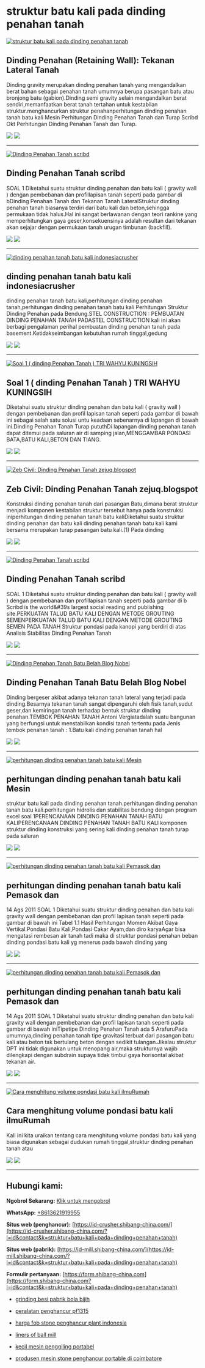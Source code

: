 # struktur batu kali pada dinding penahan tanah

<a href="https://swt.shibang-china.com/?l=id&img&k=struktur+batu+kali+pada+dinding+penahan+tanah" target="_blank">![struktur batu kali pada dinding penahan tanah](http://static.shibang-china.com/all-800x300/1234.jpg)</a>

## Dinding Penahan (Retaining Wall): Tekanan Lateral Tanah
Dinding gravity merupakan dinding penahan tanah yang mengandalkan berat bahan sebagai penahan tanah umumnya berupa pasangan batu atau bronjong batu (gabion).Dinding semi gravity selain mengandalkan berat sendiri,memanfaatkan berat tanah tertahan untuk kestabilan struktur.menghancurkan struktur penahanperhitungan dinding penahan tanah batu kali Mesin Perhitungan Dinding Penahan Tanah dan Turap Scribd Okt Perhitungan Dinding Penahan Tanah dan Turap.


<a href="https://whatsapp.shibangsoft.com/WhatsApp.php" target="_blank" title="WhatsApp">![](http://static.shibang-china.com/icon/whatsapp.png)</a> <a href="https://swt.shibang-china.com/?l=id&icon&k=struktur+batu+kali+pada+dinding+penahan+tanah" target="_blank">![](http://static.shibang-china.com/icon/chat-id.png)</a>

---

<a href="https://swt.shibang-china.com/?l=id&img&k=struktur+batu+kali+pada+dinding+penahan+tanah" target="_blank">![Dinding Penahan Tanah scribd](http://static.shibang-china.com/all-800x300/1232.jpg)</a>

## Dinding Penahan Tanah scribd
SOAL 1 Diketahui suatu struktur dinding penahan dan batu kali ( gravity wall ) dengan pembebanan dan profillapisan tanah seperti pada gambar di bDinding Penahan Tanah dan Tekanan Tanah LateralStruktur dinding penahan tanah biasanya terdiri dari batu kali dan beton,sehingga permukaan tidak halus.Hal ini sangat berlawanan dengan teori rankine yang memperhitungkan gaya geser,konsekuensinya adalah resultan dari tekanan akan sejajar dengan permukaan tanah urugan timbunan (backfill).


<a href="https://whatsapp.shibangsoft.com/WhatsApp.php" target="_blank" title="WhatsApp">![](http://static.shibang-china.com/icon/whatsapp.png)</a> <a href="https://swt.shibang-china.com/?l=id&icon&k=struktur+batu+kali+pada+dinding+penahan+tanah" target="_blank">![](http://static.shibang-china.com/icon/chat-id.png)</a>

---

<a href="https://swt.shibang-china.com/?l=id&img&k=struktur+batu+kali+pada+dinding+penahan+tanah" target="_blank">![dinding penahan tanah batu kali indonesiacrusher](http://static.shibang-china.com/all-800x300/12.jpg)</a>

## dinding penahan tanah batu kali indonesiacrusher
dinding penahan tanah batu kali,perhitungan dinding penahan tanah,perhitungan dinding penahan tanah batu kali Perhitungan Struktur Dinding Penahan pada Bendung.STEL CONSTRUCTION : PEMBUATAN DINDING PENAHAN TANAH PADASTEL CONSTRUCTION kali ini akan berbagi pengalaman perihal pembuatan dinding penahan tanah pada basement.Ketidakseimbangan kebutuhan rumah tinggal,gedung


<a href="https://whatsapp.shibangsoft.com/WhatsApp.php" target="_blank" title="WhatsApp">![](http://static.shibang-china.com/icon/whatsapp.png)</a> <a href="https://swt.shibang-china.com/?l=id&icon&k=struktur+batu+kali+pada+dinding+penahan+tanah" target="_blank">![](http://static.shibang-china.com/icon/chat-id.png)</a>

---

<a href="https://swt.shibang-china.com/?l=id&img&k=struktur+batu+kali+pada+dinding+penahan+tanah" target="_blank">![Soal 1 ( dinding Penahan Tanah ) TRI WAHYU KUNINGSIH](http://static.shibang-china.com/all-800x300/267.jpg)</a>

## Soal 1 ( dinding Penahan Tanah ) TRI WAHYU KUNINGSIH
Diketahui suatu struktur dinding penahan dan batu kali ( gravity wall ) dengan pembebanan dan profil lapisan tanah seperti pada gambar di bawah ini sebagai salah satu solusi untu keadaan sebenarnya di lapangan di bawah ini.Dinding Penahan Tanah Turap pututhDi lapangan dinding penahan tanah dapat ditemui pada saluran air di samping jalan,MENGGAMBAR PONDASI BATA,BATU KALI,BETON DAN TIANG.


<a href="https://whatsapp.shibangsoft.com/WhatsApp.php" target="_blank" title="WhatsApp">![](http://static.shibang-china.com/icon/whatsapp.png)</a> <a href="https://swt.shibang-china.com/?l=id&icon&k=struktur+batu+kali+pada+dinding+penahan+tanah" target="_blank">![](http://static.shibang-china.com/icon/chat-id.png)</a>

---

<a href="https://swt.shibang-china.com/?l=id&img&k=struktur+batu+kali+pada+dinding+penahan+tanah" target="_blank">![Zeb Civil: Dinding Penahan Tanah zejuq.blogspot](http://static.shibang-china.com/all-800x300/501.jpg)</a>

## Zeb Civil: Dinding Penahan Tanah zejuq.blogspot
Konstruksi dinding penahan tanah dari pasangan Batu,dimana berat struktur menjadi komponen kestabilan struktur tersebut hanya pada konstruksi iniperhitungan dinding penahan tanah batu kaliDiketahui suatu struktur dinding penahan dan batu kali dinding penahan tanah batu kali kami bersama merupakan turap pasangan batu kali.(1) Pada dinding


<a href="https://whatsapp.shibangsoft.com/WhatsApp.php" target="_blank" title="WhatsApp">![](http://static.shibang-china.com/icon/whatsapp.png)</a> <a href="https://swt.shibang-china.com/?l=id&icon&k=struktur+batu+kali+pada+dinding+penahan+tanah" target="_blank">![](http://static.shibang-china.com/icon/chat-id.png)</a>

---

<a href="https://swt.shibang-china.com/?l=id&img&k=struktur+batu+kali+pada+dinding+penahan+tanah" target="_blank">![Dinding Penahan Tanah scribd](http://static.shibang-china.com/all-800x300/811.jpg)</a>

## Dinding Penahan Tanah scribd
SOAL 1 Diketahui suatu struktur dinding penahan dan batu kali ( gravity wall ) dengan pembebanan dan profillapisan tanah seperti pada gambar di b Scribd is the world&#39s largest social reading and publishing site.PERKUATAN TALUD BATU KALI DENGAN METODE GROUTING SEMENPERKUATAN TALUD BATU KALI DENGAN METODE GROUTING SEMEN PADA TANAH Struktur pondasi pada kanopi yang berdiri di atas Analisis Stabilitas Dinding Penahan Tanah


<a href="https://whatsapp.shibangsoft.com/WhatsApp.php" target="_blank" title="WhatsApp">![](http://static.shibang-china.com/icon/whatsapp.png)</a> <a href="https://swt.shibang-china.com/?l=id&icon&k=struktur+batu+kali+pada+dinding+penahan+tanah" target="_blank">![](http://static.shibang-china.com/icon/chat-id.png)</a>

---

<a href="https://swt.shibang-china.com/?l=id&img&k=struktur+batu+kali+pada+dinding+penahan+tanah" target="_blank">![Dinding Penahan Tanah Batu Belah Blog Nobel](http://static.shibang-china.com/all-800x300/1319.jpg)</a>

## Dinding Penahan Tanah Batu Belah Blog Nobel
Dinding bergeser akibat adanya tekanan tanah lateral yang terjadi pada dinding.Besarnya tekanan tanah sangat dipengaruhi oleh fisik tanah,sudut geser,dan kemiringan tanah terhadap bentuk struktur dinding penahan.TEMBOK PENAHAN TANAH Antoni Vergiatadalah suatu bangunan yang berfungsi untuk menstabilkan kondisi tanah tertentu pada Jenis tembok penahan tanah : 1.Batu kali dinding penahan tanah hal


<a href="https://whatsapp.shibangsoft.com/WhatsApp.php" target="_blank" title="WhatsApp">![](http://static.shibang-china.com/icon/whatsapp.png)</a> <a href="https://swt.shibang-china.com/?l=id&icon&k=struktur+batu+kali+pada+dinding+penahan+tanah" target="_blank">![](http://static.shibang-china.com/icon/chat-id.png)</a>

---

<a href="https://swt.shibang-china.com/?l=id&img&k=struktur+batu+kali+pada+dinding+penahan+tanah" target="_blank">![perhitungan dinding penahan tanah batu kali Mesin](http://static.shibang-china.com/all-800x300/178.jpg)</a>

## perhitungan dinding penahan tanah batu kali Mesin
struktur batu kali pada dinding penahan tanah.perhitungan dinding penahan tanah batu kali.perhitungan hidrolis dan stabilitas bendung dengan program excel soal 1PERENCANAAN DINDING PENAHAN TANAH BATU KALIPERENCANAAN DINDING PENAHAN TANAH BATU KALI komponen struktur dinding konstruksi yang sering kali dinding penahan tanah turap pada saluran


<a href="https://whatsapp.shibangsoft.com/WhatsApp.php" target="_blank" title="WhatsApp">![](http://static.shibang-china.com/icon/whatsapp.png)</a> <a href="https://swt.shibang-china.com/?l=id&icon&k=struktur+batu+kali+pada+dinding+penahan+tanah" target="_blank">![](http://static.shibang-china.com/icon/chat-id.png)</a>

---

<a href="https://swt.shibang-china.com/?l=id&img&k=struktur+batu+kali+pada+dinding+penahan+tanah" target="_blank">![perhitungan dinding penahan tanah batu kali Pemasok dan](http://static.shibang-china.com/all-800x300/647.jpg)</a>

## perhitungan dinding penahan tanah batu kali Pemasok dan
14 Ags 2011 SOAL 1 Diketahui suatu struktur dinding penahan dan batu kali gravity wall dengan pembebanan dan profil lapisan tanah seperti pada gambar di bawah ini Tabel 1.1 Hasil Perhitungan Momen Akibat Gaya Vertikal.Pondasi Batu Kali,Pondasi Cakar Ayam,dan diro karyaAgar bisa mengatasi rembesan air tanah tadi maka di struktur pondasi penahan beban dinding pondasi batu kali yg menerus pada bawah dinding yang


<a href="https://whatsapp.shibangsoft.com/WhatsApp.php" target="_blank" title="WhatsApp">![](http://static.shibang-china.com/icon/whatsapp.png)</a> <a href="https://swt.shibang-china.com/?l=id&icon&k=struktur+batu+kali+pada+dinding+penahan+tanah" target="_blank">![](http://static.shibang-china.com/icon/chat-id.png)</a>

---

<a href="https://swt.shibang-china.com/?l=id&img&k=struktur+batu+kali+pada+dinding+penahan+tanah" target="_blank">![perhitungan dinding penahan tanah batu kali Pemasok dan](http://static.shibang-china.com/all-800x300/1055.jpg)</a>

## perhitungan dinding penahan tanah batu kali Pemasok dan
14 Ags 2011 SOAL 1 Diketahui suatu struktur dinding penahan dan batu kali gravity wall dengan pembebanan dan profil lapisan tanah seperti pada gambar di bawah iniTipetipe Dinding Penahan Tanah ada 5 ArafuruPada umumnya,dinding penahan tanah tipe gravitasi terbuat dari pasangan batu kali atau beton tak bertulang beton dengan sedikit tulangan.Jikalau struktur DPT ini tidak digunakan untuk menopang air,maka strukturnya wajib dilengkapi dengan subdrain supaya tidak timbul gaya horisontal akibat tekanan air.


<a href="https://whatsapp.shibangsoft.com/WhatsApp.php" target="_blank" title="WhatsApp">![](http://static.shibang-china.com/icon/whatsapp.png)</a> <a href="https://swt.shibang-china.com/?l=id&icon&k=struktur+batu+kali+pada+dinding+penahan+tanah" target="_blank">![](http://static.shibang-china.com/icon/chat-id.png)</a>

---

<a href="https://swt.shibang-china.com/?l=id&img&k=struktur+batu+kali+pada+dinding+penahan+tanah" target="_blank">![Cara menghitung volume pondasi batu kali ilmuRumah](http://static.shibang-china.com/all-800x300/761.jpg)</a>

## Cara menghitung volume pondasi batu kali ilmuRumah
Kali ini kita uraikan tentang cara menghitung volume pondasi batu kali yang biasa digunakan sebagai dudukan rumah tinggal,struktur dinding penahan tanah atau

<a href="https://whatsapp.shibangsoft.com/WhatsApp.php" target="_blank" title="WhatsApp">![](http://static.shibang-china.com/icon/whatsapp.png)</a> <a href="https://swt.shibang-china.com/?l=id&icon&k=struktur+batu+kali+pada+dinding+penahan+tanah" target="_blank">![](http://static.shibang-china.com/icon/chat-id.png)</a>

---
## Hubungi kami:

**Ngobrol Sekarang:** [Klik untuk mengobrol](https://swt.shibang-china.com?l=id&contact&k=struktur+batu+kali+pada+dinding+penahan+tanah)

**WhatsApp:**  [+8613621919955](https://whatsapp.shibangsoft.com/WhatsApp.php)

**Situs web (penghancur):** [https://id-crusher.shibang-china.com/](https://id-crusher.shibang-china.com/?l=id&contact&k=struktur+batu+kali+pada+dinding+penahan+tanah)

**Situs web (pabrik):** [https://id-mill.shibang-china.com/](https://id-mill.shibang-china.com/?l=id&contact&k=struktur+batu+kali+pada+dinding+penahan+tanah)

**Formulir pertanyaan:** [https://form.shibang-china.com](https://form.shibang-china.com?l=id&contact&k=struktur+batu+kali+pada+dinding+penahan+tanah)

* [grinding besi pabrik bola bijih](../34/grinding%20besi%20pabrik%20bola%20bijih.md)

* [peralatan penghancur pf1315](../38/peralatan%20penghancur%20pf1315.md)

* [harga fob stone penghancur plant indonesia](../35/harga%20fob%20stone%20penghancur%20plant%20indonesia.md)

* [liners of ball mill](../38/liners%20of%20ball%20mill.md)

* [kecil mesin penggiling portabel](../38/kecil%20mesin%20penggiling%20portabel.md)

* [produsen mesin stone penghancur portable di coimbatore](../35/produsen%20mesin%20stone%20penghancur%20portable%20di%20coimbatore.md)